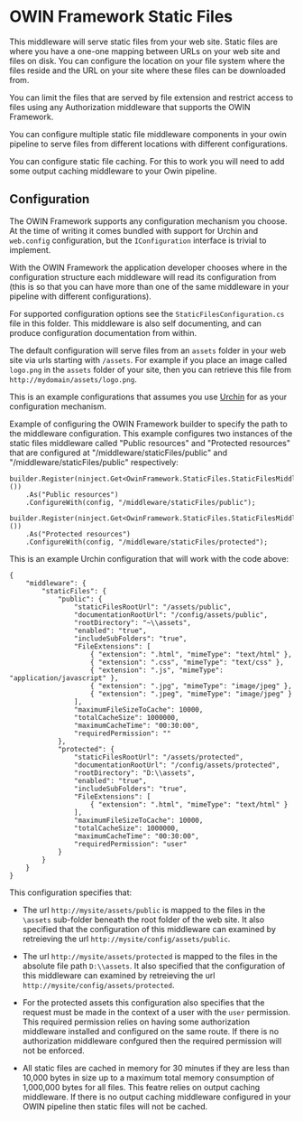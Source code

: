 ﻿# OWIN Framework Static Files

This middleware will serve static files from your web site. Static files are where you have a
one-one mapping between URLs on your web site and files on disk. You can configure the location
on your file system where the files reside and the URL on your site where these files can
be downloaded from.

You can limit the files that are served by file extension and restrict access to files using
any Authorization middleware that supports the OWIN Framework.

You can configure multiple static file middleware components in your owin pipeline to serve
files from different locations with different configurations.

You can configure static file caching. For this to work you will need to add some output
caching middleware to your Owin pipeline.

## Configuration

The OWIN Framework supports any configuration mechanism you choose. At the time of writing 
it comes bundled with support for Urchin and `web.config` configuration, but the 
`IConfiguration` interface is trivial to implement.

With the OWIN Framework the application developer chooses where in the configuration structure
each middleware will read its configuration from (this is so that you can have more than one
of the same middleware in your pipeline with different configurations).

For supported configuration options see the `StaticFilesConfiguration.cs` file in this folder. This
middleware is also self documenting, and can produce configuration documentation from within.

The default configuration will serve files from an `assets` folder in your web site via urls
starting with `/assets`. For example if you place an image called `logo.png` in the `assets`
folder of your site, then you can retrieve this file from `http://mydomain/assets/logo.png`.

This is an example configurations that assumes you use [Urchin](https://github.com/Bikeman868/Urchin) 
for as your configuration mechanism.

Example of configuring the OWIN Framework builder to specify the path to the middleware configuration.
This example configures two instances of the static files middleware called "Public resources" and 
"Protected resources" that are configured at "/middleware/staticFiles/public" and 
"/middleware/staticFiles/public" respectively:

```
builder.Register(ninject.Get<OwinFramework.StaticFiles.StaticFilesMiddleware>())
    .As("Public resources")
    .ConfigureWith(config, "/middleware/staticFiles/public");

builder.Register(ninject.Get<OwinFramework.StaticFiles.StaticFilesMiddleware>())
    .As("Protected resources")
    .ConfigureWith(config, "/middleware/staticFiles/protected");

```

This is an example Urchin configuration that will work with the code above:

```
{
    "middleware": {
        "staticFiles": {
            "public": {
                "staticFilesRootUrl": "/assets/public",
                "documentationRootUrl": "/config/assets/public",
                "rootDirectory": "~\\assets",
                "enabled": "true",
                "includeSubFolders": "true",
                "FileExtensions": [
                    { "extension": ".html", "mimeType": "text/html" },
                    { "extension": ".css", "mimeType": "text/css" },
                    { "extension": ".js", "mimeType": "application/javascript" },
                    { "extension": ".jpg", "mimeType": "image/jpeg" },
                    { "extension": ".jpeg", "mimeType": "image/jpeg" }
                ],
                "maximumFileSizeToCache": 10000,
                "totalCacheSize": 1000000,
                "maximumCacheTime": "00:30:00",
                "requiredPermission": ""
            },
            "protected": {
                "staticFilesRootUrl": "/assets/protected",
                "documentationRootUrl": "/config/assets/protected",
                "rootDirectory": "D:\\assets",
                "enabled": "true",
                "includeSubFolders": "true",
                "FileExtensions": [
                    { "extension": ".html", "mimeType": "text/html" }
                ],
                "maximumFileSizeToCache": 10000,
                "totalCacheSize": 1000000,
                "maximumCacheTime": "00:30:00",
                "requiredPermission": "user"
            }
        }
    }
}
```

This configuration specifies that:

* The url `http://mysite/assets/public` is mapped to the files in the 
`\assets` sub-folder beneath the root folder of the web site. It also specified that the configuration
of this middleware can examined by retreieving the url `http://mysite/config/assets/public`.

* The url `http://mysite/assets/protected` is mapped to the files in the absolute file path
`D:\\assets`. It also specified that the configuration of this middleware can examined by 
retreieving the url `http://mysite/config/assets/protected`.

* For the protected assets this configuration also specifies that the request must be made in the
context of a user with the `user` permission. This required permission relies on having some
authorization middleware installed and configured on the same route. If there is no authorization
middleware confgured then the required permission will not be enforced.

* All static files are cached in memory for 30 minutes if they are less than 10,000 bytes in size up to a 
maximum total memory consumption of 1,000,000 bytes for all files. This featre relies on
output caching middleware. If there is no output caching middleware configured in your OWIN pipeline
then static files will not be cached.

